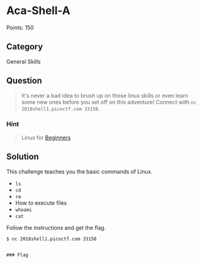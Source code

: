 # Aca-Shell-A
Points: 150

## Category
General Skills

## Question
>It's never a bad idea to brush up on those linux skills or even learn some new ones before you set off on this adventure! Connect with `nc 2018shell1.picoctf.com 33158`.

### Hint
>Linux for [Beginners](https://maker.pro/education/basic-linux-commands-for-beginners)

## Solution
This challenge teaches you the basic commands of Linux.

- `ls`
- `cd`
- `rm`
- How to execute files
- `whoami`
- `cat`

Follow the instructions and get the flag.

```
$ nc 2018shell1.picoctf.com 33158


### Flag

